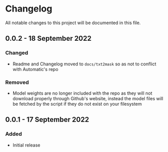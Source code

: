# Changelog
All notable changes to this project will be documented in this file.

## 0.0.2 - 18 September 2022
### Changed
- Readme and Changelog moved to `docs/txt2mask` so as not to conflict with Automatic's repo

### Removed
- Model weights are no longer included with the repo as they will not download properly through Github's website, instead the model files will be fetched by the script if they do not exist on your filesystem

## 0.0.1 - 17 September 2022
### Added
- Initial release